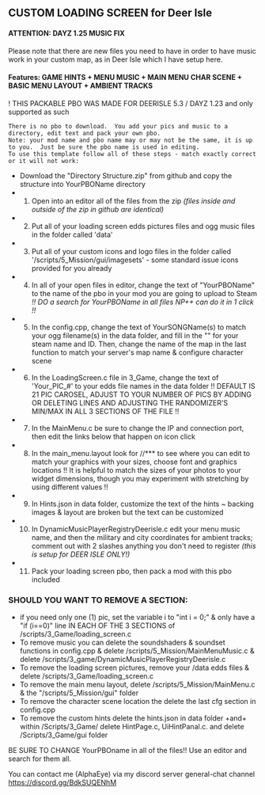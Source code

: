## CUSTOM LOADING SCREEN for Deer Isle

#### ATTENTION: DAYZ 1.25 MUSIC FIX
Please note that there are new files you need to have in order to have music work in your custom map, as in Deer Isle which I have setup here.

#### Features: GAME HINTS + MENU MUSIC + MAIN MENU CHAR SCENE + BASIC MENU LAYOUT + AMBIENT TRACKS
! THIS PACKABLE PBO WAS MADE FOR DEERISLE 5.3 / DAYZ 1.23 and only supported as such
~~~
There is no pbo to download.  You add your pics and music to a directory, edit text and pack your own pbo.
Note: your mod name and pbo name may or may not be the same, it is up to you.  Just be sure the pbo name is used in editing.
To use this template follow all of these steps - match exactly correct or it will not work:
~~~

* Download the "Directory Structure.zip" from github and copy the structure into YourPBOName directory
* 1. Open into an editor all of the files from the zip _(files inside and outside of the zip in github are identical)_
* 2. Put all of your loading screen edds pictures files and ogg music files in the folder called 'data'
* 3. Put all of your custom icons and logo files in the folder called '/scripts/5_Mission/gui/imagesets' - some standard issue icons provided for you already
* 4. In all of your open files in editor, change the text of "YourPBOName" to the name of the pbo in your mod you are going to upload to Steam _!! DO a search for YourPBOName in all files NP++ can do it in 1 click !!_
* 5. In the config.cpp, change the text of YourSONGName(s) to match your ogg filename(s) in the data folder, and fill in the "" for your steam name and ID. Then, change the name of the map in the last function to match your server's map name & configure character scene
* 6. In the LoadingScreen.c file in 3_Game, change the text of 'Your_PIC_#' to your edds file names in the data folder !! DEFAULT IS 21 PIC CAROSEL, ADJUST TO YOUR NUMBER OF PICS BY ADDING OR DELETING LINES AND ADJUSTING THE RANDOMIZER'S MIN/MAX IN ALL 3 SECTIONS OF THE FILE !!
* 7. In the MainMenu.c be sure to change the IP and connection port, then edit the links below that happen on icon click
* 8. In the main_menu.layout look for //*** to see where you can edit to match your graphics with your sizes, choose font and graphics locations !! It is helpful to match the sizes of your photos to your widget dimensions, though you may experiment with stretching by using different values !!
* 9. In Hints.json in data folder, customize the text of the hints ~ backing images & layout are broken but the text can be customized
* 10. In DynamicMusicPlayerRegistryDeerisle.c edit your menu music name, and then the military and city coordinates for ambient tracks; comment out with 2 slashes anything you don't need to register _(this is setup for DEER ISLE ONLY!)_
* 11. Pack your loading screen pbo, then pack a mod with this pbo included

### SHOULD YOU WANT TO REMOVE A SECTION:
* if you need only one (1) pic, set the variable i to "int i = 0;" & only have a "if (i==0)" line IN EACH OF THE 3 SECTIONS of /scripts/3_Game/loading_screen.c
* To remove music you can delete the soundshaders & soundset functions in config.cpp & delete /scripts/5_Mission/MainMenuMusic.c & delete /scripts/3_game/DynamicMusicPlayerRegistryDeerisle.c
* To remove the loading screen pictures, remove your /data edds files & delete /scripts/3_Game/loading_screen.c
* To remove the main menu layout, delete /scripts/5_Mission/MainMenu.c & the "/scripts/5_Mission/gui" folder
* To remove the character scene location the delete the last cfg section in config.cpp
* To remove the custom hints delete the hints.json in data folder +and+ within /Scripts/3_Game/ delete HintPage.c, UiHintPanal.c. and delete /Scripts/3_Game/gui folder

BE SURE TO CHANGE YourPBOname in all of the files!!  Use an editor and search for them all.

You can contact me (AlphaEye) via my discord server general-chat channel https://discord.gg/BdkSUQENhM
